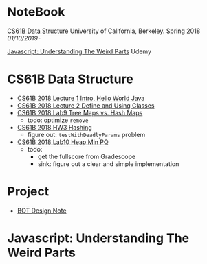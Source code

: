 # NoteBook

[CS61B Data Structure](#CS61B-data-structure) University of California, Berkeley. Spring 2018 _01/10/2019-_

[Javascript: Understanding The Weird Parts](#javascript-understanding-the-weird-parts) Udemy

# CS61B Data Structure
- [CS61B 2018 Lecture 1 Intro, Hello World Java](../../issues/79)
- [CS61B 2018 Lecture 2 Define and Using Classes](../../issues/80)
- [CS61B 2018 Lab9 Tree Maps vs. Hash Maps](../../issues/108)
  - todo: optimize `remove`
- [CS61B 2018 HW3 Hashing](../../issues/112)
  - figure out: `testWithDeadlyParams` problem
- [CS61B 2018 Lab10 Heap Min PQ](../../issues/114)
  - todo:
    - get the fullscore from Gradescope
    - sink: figure out a clear and simple implementation
  
# Project
- [BOT Design Note](../../issues/87)

# Javascript: Understanding The Weird Parts

